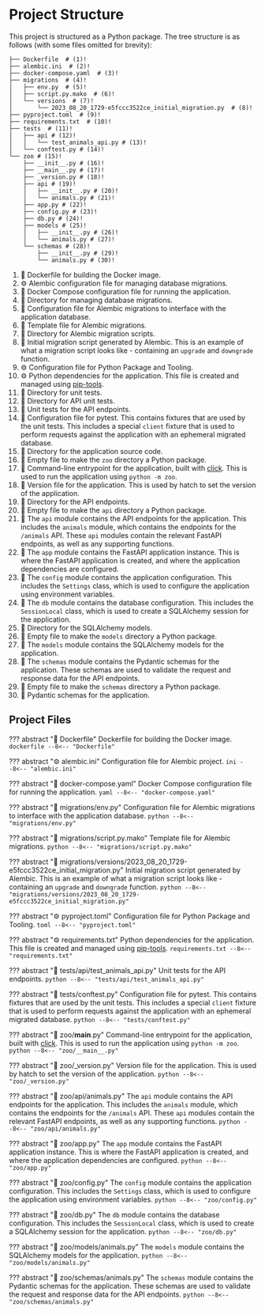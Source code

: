 # Project Structure

This project is structured as a Python package. The tree structure is as
follows (with some files omitted for brevity):

```shell
├── Dockerfile  # (1)!
├── alembic.ini  # (2)!
├── docker-compose.yaml  # (3)!
├── migrations  # (4)!
│   ├── env.py  # (5)!
│   ├── script.py.mako  # (6)!
│   └── versions  # (7)!
│       └── 2023_08_20_1729-e5fccc3522ce_initial_migration.py  # (8)!
├── pyproject.toml  # (9)!
├── requirements.txt  # (10)!
├── tests  # (11)!
│   ├── api # (12)!
│   │   └── test_animals_api.py # (13)!
│   └── conftest.py # (14)!
└── zoo # (15)!
    ├── __init__.py # (16)!
    ├── __main__.py # (17)!
    ├── _version.py # (18)!
    ├── api # (19)!
    │   ├── __init__.py # (20)!
    │   └── animals.py # (21)!
    ├── app.py # (22)!
    ├── config.py # (23)!
    ├── db.py # (24)!
    ├── models # (25)!
    │   ├── __init__.py # (26)!
    │   └── animals.py # (27)!
    └── schemas # (28)!
        ├── __init__.py # (29)!
        └── animals.py # (30)!
```

1. :ship: Dockerfile for building the Docker image.
2. :gear: Alembic configuration file for managing database migrations.
3. :whale: Docker Compose configuration file for running the application.
4. :snake: Directory for managing database migrations.
5. :snake: Configuration file for Alembic migrations to interface with the application
   database.
6. :page_facing_up: Template file for Alembic migrations.
7. :snake: Directory for Alembic migration scripts.
8. :snake: Initial migration script generated by Alembic. This is an example of what
   a migration script looks like - containing an `upgrade` and `downgrade`
   function.
9. :gear: Configuration file for Python Package and Tooling.
10. :gear: Python dependencies for the application. This file is created and managed
    using [pip-tools](https://pip-tools.readthedocs.io/en/latest/).
11. :test_tube: Directory for unit tests.
12. :test_tube: Directory for API unit tests.
13. :test_tube: Unit tests for the API endpoints.
14. :test_tube: Configuration file for pytest. This contains fixtures that are used by the
    unit tests. This includes a special `client` fixture that is used to
    perform requests against the application with an ephemeral migrated database.
15. :snake: Directory for the application source code.
16. :snake: Empty file to make the `zoo` directory a Python package.
17. :snake: Command-line entrypoint for the application, built with
    [click](https://click.palletsprojects.com/). This is
    used to run the application using `python -m zoo`.
18. :snake: Version file for the application. This is used by hatch to
    set the version of the application.
19. :snake: Directory for the API endpoints.
20. :snake: Empty file to make the `api` directory a Python package.
21. :snake: The `api` module contains the API endpoints for the application. This
    includes the `animals` module, which contains the endpoints for the
    `/animals` API. These `api` modules contain the relevant FastAPI
    endpoints, as well as any supporting functions.
22. :snake: The `app` module contains the FastAPI application instance. This is
    where the FastAPI application is created, and where the application
    dependencies are configured.
23. :snake: The `config` module contains the application configuration. This
    includes the `Settings` class, which is used to configure the
    application using environment variables.
24. :snake: The `db` module contains the database configuration. This includes
    the `SessionLocal` class, which is used to create a SQLAlchemy
    session for the application.
25. :snake: Directory for the SQLAlchemy models.
26. :snake: Empty file to make the `models` directory a Python package.
27. :snake: The `models` module contains the SQLAlchemy models for the application.
28. :snake: The `schemas` module contains the Pydantic schemas for the application.
    These schemas are used to validate the request and response data for the
    API endpoints.
29. :snake: Empty file to make the `schemas` directory a Python package.
30. :snake: Pydantic schemas for the application.

## Project Files

??? abstract ":ship: Dockerfile"
    Dockerfile for building the Docker image.
    ```dockerfile
    --8<-- "Dockerfile"
    ```

??? abstract ":gear: alembic.ini"
    Configuration file for Alembic project.
    ```ini
    --8<-- "alembic.ini"
    ```

??? abstract ":whale: docker-compose.yaml"
    Docker Compose configuration file for running the application.
    ```yaml
    --8<-- "docker-compose.yaml"
    ```

??? abstract ":snake: migrations/env.py"
    Configuration file for Alembic migrations to interface with the application
    database.
    ```python
    --8<-- "migrations/env.py"
    ```

??? abstract ":page_facing_up: migrations/script.py.mako"
    Template file for Alembic migrations.
    ```python
    --8<-- "migrations/script.py.mako"
    ```

??? abstract ":snake: migrations/versions/2023_08_20_1729-e5fccc3522ce_initial_migration.py"
    Initial migration script generated by Alembic. This is an example of what
    a migration script looks like - containing an `upgrade` and `downgrade`
    function.
    ```python
    --8<-- "migrations/versions/2023_08_20_1729-e5fccc3522ce_initial_migration.py"
    ```

??? abstract ":gear: pyproject.toml"
    Configuration file for Python Package and Tooling.
    ```toml
    --8<-- "pyproject.toml"
    ```

??? abstract ":gear: requirements.txt"
    Python dependencies for the application. This file is created and managed
    using [pip-tools](https://pip-tools.readthedocs.io/en/latest/).
    ```requirements.txt
    --8<-- "requirements.txt"
    ```

??? abstract ":test_tube: tests/api/test_animals_api.py"
    Unit tests for the API endpoints.
    ```python
    --8<-- "tests/api/test_animals_api.py"
    ```

??? abstract ":test_tube: tests/conftest.py"
    Configuration file for pytest. This contains fixtures that are used by the
    unit tests. This includes a special `client` fixture that is used to
    perform requests against the application with an ephemeral migrated database.
    ```python
    --8<-- "tests/conftest.py"
    ```

??? abstract ":snake: zoo/**main**.py"
    Command-line entrypoint for the application, built with
    [click](https://click.palletsprojects.com/). This is
    used to run the application using `python -m zoo`.
    ```python
    --8<-- "zoo/__main__.py"
    ```

??? abstract ":snake: zoo/_version.py"
    Version file for the application. This is used by hatch to
    set the version of the application.
    ```python
    --8<-- "zoo/_version.py"
    ```

??? abstract ":snake: zoo/api/animals.py"
    The `api` module contains the API endpoints for the application. This
    includes the `animals` module, which contains the endpoints for the
    `/animals` API. These `api` modules contain the relevant FastAPI
    endpoints, as well as any supporting functions.
    ```python
    --8<-- "zoo/api/animals.py"
    ```

??? abstract ":snake: zoo/app.py"
    The `app` module contains the FastAPI application instance. This is
    where the FastAPI application is created, and where the application
    dependencies are configured.
    ```python
    --8<-- "zoo/app.py"
    ```

??? abstract ":snake: zoo/config.py"
    The `config` module contains the application configuration. This
    includes the `Settings` class, which is used to configure the
    application using environment variables.
    ```python
    --8<-- "zoo/config.py"
    ```

??? abstract ":snake: zoo/db.py"
    The `db` module contains the database configuration. This includes
    the `SessionLocal` class, which is used to create a SQLAlchemy
    session for the application.
    ```python
    --8<-- "zoo/db.py"
    ```

??? abstract ":snake: zoo/models/animals.py"
    The `models` module contains the SQLAlchemy models for the application.
    ```python
    --8<-- "zoo/models/animals.py"
    ```

??? abstract ":snake: zoo/schemas/animals.py"
    The `schemas` module contains the Pydantic schemas for the application.
    These schemas are used to validate the request and response data for the
    API endpoints.
    ```python
    --8<-- "zoo/schemas/animals.py"
    ```
